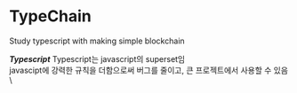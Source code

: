 # TypeChain
Study typescript with making simple blockchain

***Typescript***
Typescript는 javascript의 superset임\
javascipt에 강력한 규칙을 더함으로써 버그를 줄이고, 큰 프로젝트에서 사용할 수 있음\


